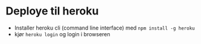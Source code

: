 # Deploye til heroku

* Installer heroku cli (command line interface) med `npm install -g heroku`
* kjør `heroku login` og login i browseren





